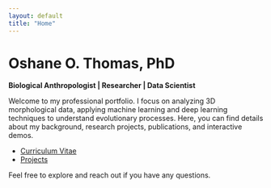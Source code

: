 ```yaml
---
layout: default
title: "Home"
---
```


# Oshane O. Thomas, PhD

**Biological Anthropologist | Researcher | Data Scientist**

Welcome to my professional portfolio. I focus on analyzing 3D morphological data, applying machine learning and deep learning techniques to understand evolutionary processes. Here, you can find details about my background, research projects, publications, and interactive demos.

- [Curriculum Vitae](/cv/)
- [Projects](/projects/)

Feel free to explore and reach out if you have any questions.
